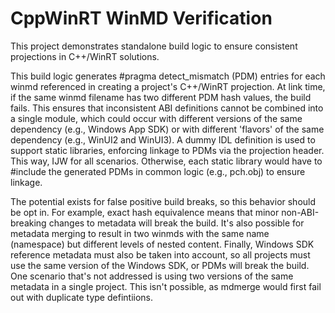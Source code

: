 # CppWinRT WinMD Verification

This project demonstrates standalone build logic to ensure consistent projections in C++/WinRT solutions.

This build logic generates #pragma detect_mismatch (PDM) entries for each winmd referenced in creating a project's 
C++/WinRT projection. At link time, if the same winmd filename has two different PDM hash values, the build fails.
This ensures that inconsistent ABI definitions cannot be combined into a single module, which could occur with
different versions of the same dependency (e.g., Windows App SDK) or with different 'flavors' of the same 
dependency (e.g., WinUI2 and WinUI3). A dummy IDL definition is used to support static libraries, enforcing 
linkage to PDMs via the projection header. This way, IJW for all scenarios. Otherwise, each static library would 
have to #include the generated PDMs in common logic (e.g., pch.obj) to ensure linkage.

The potential exists for false positive build breaks, so this behavior should be opt in. For example, exact hash
equivalence means that minor non-ABI-breaking changes to metadata will break the build. It's also possible for 
metadata merging to result in two winmds with the same name (namespace) but different levels of nested content.
Finally, Windows SDK reference metadata must also be taken into account, so all projects must use the same 
version of the Windows SDK, or PDMs will break the build. One scenario that's not addressed is using two
versions of the same metadata in a single project. This isn't possible, as mdmerge would first fail out with 
duplicate type defintiions.
